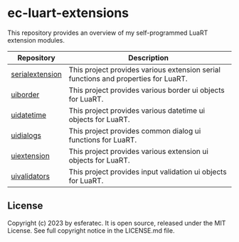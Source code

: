 # ec-luart-extensions

This repository provides an overview of my self-programmed LuaRT extension modules.

| Repository  | Description |
| --- | --- |
| [serialextension](https://github.com/esferatec/ec-luart-serialextension) | This project provides various extension serial functions and properties for LuaRT. |
| [uiborder](https://github.com/esferatec/ec-luart-uiborder) | This project provides various border ui objects for LuaRT. |
| [uidatetime](https://github.com/esferatec/ec-luart-uidatetime) | This project provides various datetime ui objects for LuaRT. |
| [uidialogs](https://github.com/esferatec/ec-luart-uidialogs) | This project provides common dialog ui functions for LuaRT. |
| [uiextension](https://github.com/esferatec/ec-luart-uiextension) | This project provides various extension ui objects for LuaRT. |
| [uivalidators](https://github.com/esferatec/ec-luart-uivalidators) | This project provides input validation ui objects for LuaRT. |

## License

Copyright (c) 2023 by esferatec.
It is open source, released under the MIT License.
See full copyright notice in the LICENSE.md file.
